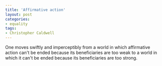 ```yaml
---
title: 'Affirmative action'
layout: post
categories:
- equality
tags:
- Christopher Caldwell
---
```


One moves swiftly and imperceptibly from a world in which affirmative action can't be ended because its beneficiaries are too weak to a world in which it can't be ended because its beneficiaries are too strong.